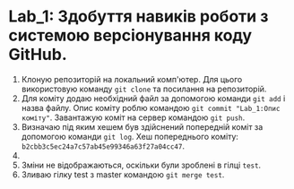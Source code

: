 # Lab_1: Здобуття навиків роботи з системою версіонування коду GitHub.

1. Клоную репозиторій на локальний комп'ютер. Для цього використовую команду `git clone` та посилання на репозиторій.
2. Для коміту додаю необхідний файл за допомогою команди `git add` i назва файлу. Опис коміту роблю командою `git commit "Lab_1:Опис коміту"`. Завантажую коміт на сервер командою `git push`.
3. Визначаю під яким хешем був здійснений попередній коміт за допомогою команди `git log`. Хеш попереднього коміту: `b2cbb3c5ec24a7c57ab45e99346a63f27a04cc47`.
4.
5. Зміни не відображаються, оскільки були зроблені в гілці `test`.
6. Зливаю гілку test з master командою `git merge test`.


